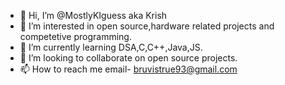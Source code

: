 - 👋 Hi, I’m @MostlyKIguess aka Krish
- 👀 I’m interested in open source,hardware related projects and competetive programming.
- 🌱 I’m currently learning DSA,C,C++,Java,JS.
- 💞️ I’m looking to collaborate on open source projects.
- 📫 How to reach me email- bruvistrue93@gmail.com
  

<!---
MostlyKIGuess/MostlyKIGuess is a ✨ special ✨ repository because its `README.md` (this file) appears on your GitHub profile.
You can click the Preview link to take a look at your changes.
--->
